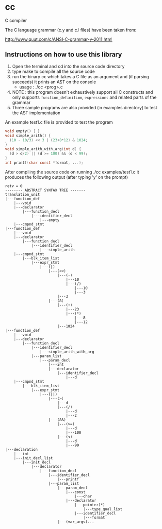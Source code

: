 # cc
C compiler

The C language grammar (c.y and c.l files) have been taken from:

http://www.quut.com/c/ANSI-C-grammar-y-2011.html

## Instructions on how to use this library
1. Open the terminal and cd into the source code directory
2. type make to compile all the source code
3. run the binary cc which takes a C file as an argument and (if parsing succeeds) it prints an AST on the console
    * usage : ./cc \<prog\>.c
4. NOTE : this program doesn't exhaustively support all C constructs and only supports `function_definition`, `expressions` and related parts of the grammar
5. Three sample programs are also provided (in examples directory) to test the AST implementation


An example test1.c file is provided to test the program
```C
void empty() { }
void simple_arith() {
  (10 - 10/3) << 3 | (23+8*12) & 1024;
}
void simple_arith_with_arg(int d) {
  (d > d/2) || (d >= 100) && (d < 99);
}
int printf(char const *format, ...);
```

After compiling the source code on running ./cc examples/test1.c it produces the following output (after typing 'y' on the prompt)

```
retv = 0
-------- ABSTRACT SYNTAX TREE -------
translation_unit
|---function_def
    |---void
    |---declarator
        |---function_decl
            |---identifier_decl
                |---empty
    |---cmpnd_stmt
|---function_def
    |---void
    |---declarator
        |---function_decl
            |---identifier_decl
                |---simple_arith
    |---cmpnd_stmt
        |---blk_item_list
            |---expr_stmt
                |---(|)
                    |---(<<)
                        |---(-)
                            |---10
                            |---(/)
                                |---10
                                |---3
                        |---3
                    |---(&)
                        |---(+)
                            |---23
                            |---(*)
                                |---8
                                |---12
                        |---1024
|---function_def
    |---void
    |---declarator
        |---function_decl
            |---identifier_decl
                |---simple_arith_with_arg
            |---param_list
                |---param_decl
                    |---int
                    |---declarator
                        |---identifier_decl
                            |---d
    |---cmpnd_stmt
        |---blk_item_list
            |---expr_stmt
                |---(||)
                    |---(>)
                        |---d
                        |---(/)
                            |---d
                            |---2
                    |---(&&)
                        |---(>=)
                            |---d
                            |---100
                        |---(<)
                            |---d
                            |---99
|---declaration
    |---int
    |---init_decl_list
        |---init_decl
            |---declarator
                |---function_decl
                    |---identifier_decl
                        |---printf
                    |---param_list
                        |---param_decl
                            |---const
                                |---char
                            |---declarator
                                |---pointer(*)
                                    |---type_qual_list
                                |---identifier_decl
                                    |---format
                        |---(var_args)...

```